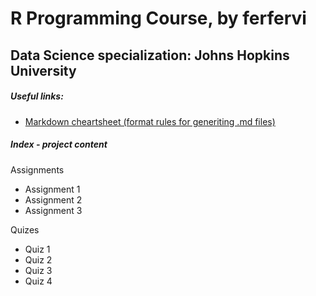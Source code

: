 # R Programming Course, by ferfervi
 Data Science specialization: Johns Hopkins University
---

##### Useful links: 
+ [Markdown cheartsheet (format rules for generiting .md files) ](https://github.com/adam-p/markdown-here/wiki/Markdown-Here-Cheatsheet)


##### Index - project content

Assignments
+ Assignment 1
+ Assignment 2
+ Assignment 3

Quizes
+ Quiz 1
+ Quiz 2
+ Quiz 3
+ Quiz 4
